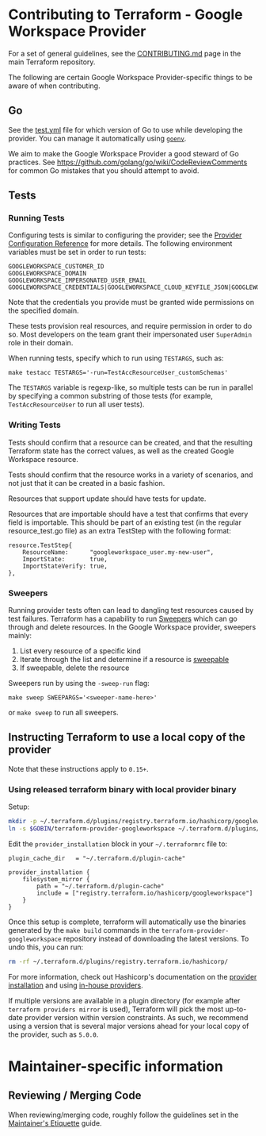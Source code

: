 # Contributing to Terraform - Google Workspace Provider

For a set of general guidelines, see the [CONTRIBUTING.md](https://github.com/hashicorp/terraform/blob/main/.github/CONTRIBUTING.md) page in the main Terraform repository.

The following are certain Google Workspace Provider-specific things to be aware of when contributing.

## Go

See the [test.yml](https://github.com/hashicorp/terraform-provider-googleworkspace/blob/main/.github/workflows/test.yml#L69) file for which version of Go to use while developing the provider. You can manage it automatically using [`goenv`](https://github.com/syndbg/goenv).

We aim to make the Google Workspace Provider a good steward of Go practices. See https://github.com/golang/go/wiki/CodeReviewComments for common Go mistakes that you should attempt to avoid.

## Tests

### Running Tests

Configuring tests is similar to configuring the provider; see the [Provider Configuration Reference](https://registry.terraform.io/providers/hashicorp/googleworkspace/latest/docs/index) for more details. The following environment variables must be set in order to run tests:

```
GOOGLEWORKSPACE_CUSTOMER_ID
GOOGLEWORKSPACE_DOMAIN
GOOGLEWORKSPACE_IMPERSONATED_USER_EMAIL
GOOGLEWORKSPACE_CREDENTIALS|GOOGLEWORKSPACE_CLOUD_KEYFILE_JSON|GOOGLEWORKSPACE_USE_DEFAULT_CREDENTIALS
```

Note that the credentials you provide must be granted wide permissions on the specified domain.

These tests provision real resources, and require permission in order to do so. Most developers on the team grant their impersonated user `SuperAdmin` role in their domain.

When running tests, specify which to run using `TESTARGS`, such as:

```
make testacc TESTARGS='-run=TestAccResourceUser_customSchemas'
```

The `TESTARGS` variable is regexp-like, so multiple tests can be run in parallel by specifying a common substring of those tests (for example, `TestAccResourceUser` to run all user tests).

### Writing Tests

Tests should confirm that a resource can be created, and that the resulting Terraform state has the correct values, as well as the created Google Workspace resource.

Tests should confirm that the resource works in a variety of scenarios, and not just that it can be created in a basic fashion.

Resources that support update should have tests for update.

Resources that are importable should have a test that confirms that every field is importable. This should be part of an existing test (in the regular resource_test.go file) as an extra TestStep with the following format:
```
resource.TestStep{
	ResourceName:      "googleworkspace_user.my-new-user",
	ImportState:       true,
	ImportStateVerify: true,
},
```

### Sweepers

Running provider tests often can lead to dangling test resources caused by test failures. Terraform has a capability to run [Sweepers](https://www.terraform.io/docs/extend/testing/acceptance-tests/sweepers.html) which can go through and delete resources. In the Google Workspace provider, sweepers mainly:
1. List every resource of a specific kind
2. Iterate through the list and determine if a resource is [sweepable](https://github.com/hashicorp/terraform-provider-googleworkspace/blob/main/internal/provider/googleworkspace_sweeper_test.go#L19)
3. If sweepable, delete the resource

Sweepers run by using the `-sweep-run` flag:

```
make sweep SWEEPARGS='<sweeper-name-here>'
```

or `make sweep` to run all sweepers.

## Instructing Terraform to use a local copy of the provider

Note that these instructions apply to `0.15+`.

### Using released terraform binary with local provider binary

Setup:
```bash
mkdir -p ~/.terraform.d/plugins/registry.terraform.io/hashicorp/googleworkspace/5.0.0/darwin_amd64
ln -s $GOBIN/terraform-provider-googleworkspace ~/.terraform.d/plugins/registry.terraform.io/hashicorp/googleworkspace/5.0.0/darwin_amd64/terraform-provider-googleworkspace_v5.0.0
```

Edit the `provider_installation` block in your `~/.terraformrc` file to:
```
plugin_cache_dir   = "~/.terraform.d/plugin-cache"

provider_installation {
	filesystem_mirror {
		path = "~/.terraform.d/plugin-cache"
		include = ["registry.terraform.io/hashicorp/googleworkspace"]
	}
}
```

Once this setup is complete, terraform will automatically use the binaries generated by the `make build` commands in the `terraform-provider-googleworkspace` repository instead of downloading the latest versions. To undo this, you can run:

```bash
rm -rf ~/.terraform.d/plugins/registry.terraform.io/hashicorp/
```

For more information, check out Hashicorp's documentation on the [provider installation](https://www.terraform.io/docs/language/providers/requirements.html#in-house-providers) and using [in-house providers](https://www.terraform.io/docs/language/providers/requirements.html#in-house-providers).

If multiple versions are available in a plugin directory (for example after `terraform providers mirror` is used), Terraform will pick the most up-to-date provider version within version constraints. As such, we recommend using a version that is several major versions ahead for your local copy of the provider, such as `5.0.0`.

# Maintainer-specific information

## Reviewing / Merging Code

When reviewing/merging code, roughly follow the guidelines set in the
[Maintainer's Etiquette](https://github.com/hashicorp/terraform/blob/main/docs/maintainer-etiquette.md)
guide.

